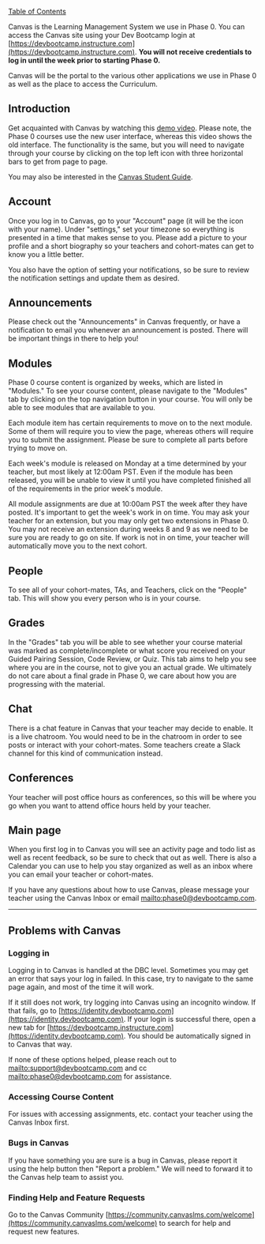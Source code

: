 [Table of Contents](README.md)

Canvas is the Learning Management System we use in Phase 0. You can access the Canvas site using your Dev Bootcamp login at [https://devbootcamp.instructure.com](https://devbootcamp.instructure.com). **You will not receive credentials to log in until the week prior to starting Phase 0.**

Canvas will be the portal to the various other applications we use in Phase 0 as well as the place to access the Curriculum.

## Introduction
Get acquainted with Canvas by watching this [demo video](https://vimeo.com/74677643). Please note, the Phase 0 courses use the new user interface, whereas this video shows the old interface. The functionality is the same, but you will need to navigate through your course by clicking on the top left icon with three horizontal bars to get from page to page.

You may also be interested in the [Canvas Student Guide](https://community.canvaslms.com/docs/DOC-4121).

## Account
Once you log in to Canvas, go to your "Account" page (it will be the icon with your name). Under "settings," set your timezone so everything is presented in a time that makes sense to you. Please add a picture to your profile and a short biography so your teachers and cohort-mates can get to know you a little better.

You also have the option of setting your notifications, so be sure to review the notification settings and update them as desired.

## Announcements
Please check out the "Announcements" in Canvas frequently, or have a notification to email you whenever an announcement is posted. There will be important things in there to help you!

## Modules
Phase 0 course content is organized by weeks, which are listed in "Modules." To see your course content, please navigate to the "Modules" tab by clicking on the top navigation button in your course. You will only be able to see modules that are available to you.

Each module item has certain requirements to move on to the next module. Some of them will require you to view the page, whereas others will require you to submit the assignment. Please be sure to complete all parts before trying to move on.

Each week's module is released on Monday at a time determined by your teacher, but most likely at 12:00am PST. Even if the module has been released, you will be unable to view it until you have completed finished all of the requirements in the prior week's module.

All module assignments are due at 10:00am PST the week after they have posted. It's important to get the week's work in on time. You may ask your teacher for an extension, but you may only get two extensions in Phase 0. You may not receive an extension during weeks 8 and 9 as we need to be sure you are ready to go on site. If work is not in on time, your teacher will automatically move you to the next cohort.

## People
To see all of your cohort-mates, TAs, and Teachers, click on the "People" tab. This will show you every person who is in your course.

## Grades
In the "Grades" tab you will be able to see whether your course material was marked as complete/incomplete or what score you received on your Guided Pairing Session, Code Review, or Quiz. This tab aims to help you see where you are in the course, not to give you an actual grade. We ultimately do not care about a final grade in Phase 0, we care about how you are progressing with the material.

## Chat
There is a chat feature in Canvas that your teacher may decide to enable. It is a live chatroom. You would need to be in the chatroom in order to see posts or interact with your cohort-mates. Some teachers create a Slack channel for this kind of communication instead.

## Conferences
Your teacher will post office hours as conferences, so this will be where you go when you want to attend office hours held by your teacher.

## Main page
When you first log in to Canvas you will see an activity page and todo list as well as recent feedback, so be sure to check that out as well. There is also a Calendar you can use to help you stay organized as well as an inbox where you can email your teacher or cohort-mates.


If you have any questions about how to use Canvas, please message your teacher using the Canvas Inbox or email <mailto:phase0@devbootcamp.com>.
***

## Problems with Canvas

### Logging in
Logging in to Canvas is handled at the DBC level. Sometimes you may get an error that says your log in failed. In this case, try to navigate to the same page again, and most of the time it will work.

If it still does not work, try logging into Canvas using an incognito window. If that fails, go to [https://identity.devbootcamp.com](https://identity.devbootcamp.com). If your login is successful there, open a new tab for [https://devbootcamp.instructure.com](https://identity.devbootcamp.com). You should be automatically signed in to Canvas that way.

If none of these options helped, please reach out to <mailto:support@devbootcamp.com> and cc <mailto:phase0@devbootcamp.com> for assistance.

### Accessing Course Content

For issues with accessing assignments, etc. contact your teacher using the Canvas Inbox first.

### Bugs in Canvas
If you have something you are sure is a bug in Canvas, please report it using the help button then "Report a problem." We will need to forward it to the Canvas help team to assist you.

### Finding Help and Feature Requests
Go to the Canvas Community [https://community.canvaslms.com/welcome](https://community.canvaslms.com/welcome) to search for help and request new features.